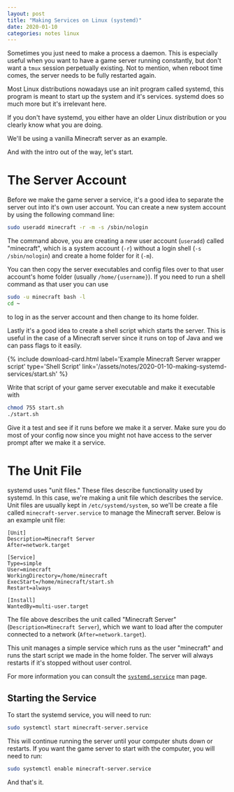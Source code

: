 ```yaml
---
layout: post
title: "Making Services on Linux (systemd)"
date: 2020-01-10
categories: notes linux
---
```


Sometimes you just need to make a process a daemon. This is especially useful when you want to have a game server running constantly, but don't want a `tmux` session perpetually existing. Not to mention, when reboot time comes, the server needs to be fully restarted again.

Most Linux distributions nowadays use an init program called systemd, this program is meant to start up the system and it's services. systemd does so much more but it's irrelevant here.

If you don't have systemd, you either have an older Linux distribution or you clearly know what you are doing.

We'll be using a vanilla Minecraft server as an example.

And with the intro out of the way, let's start.

# The Server Account

Before we make the game server a service, it's a good idea to separate the server out into it's own user account. You can create a new system account by using the following command line:

```bash
sudo useradd minecraft -r -m -s /sbin/nologin
```

The command above, you are creating a new user account (`useradd`) called "minecraft", which is a system account (`-r`) without a login shell (`-s /sbin/nologin`) and create a home folder for it (`-m`).

You can then copy the server executables and config files over to that user account's home folder (usually `/home/{username}`). If you need to run a shell command as that user you can use

```bash
sudo -u minecraft bash -l
cd ~
```

to log in as the server account and then change to its home folder.

Lastly it's a good idea to create a shell script which starts the server. This is useful in the case of a Minecraft server since it runs on top of Java and we can pass flags to it easily.

{% include download-card.html label='Example Minecraft Server wrapper script' type='Shell Script' link='/assets/notes/2020-01-10-making-systemd-services/start.sh' %}

Write that script of your game server executable and make it executable with

```bash
chmod 755 start.sh
./start.sh
```

Give it a test and see if it runs before we make it a server. Make sure you do most of your config now since you might not have access to the server prompt after we make it a service.

# The Unit File

systemd uses "unit files." These files describe functionality used by systemd. In this case, we're making a unit file which describes the service. Unit files are usually kept in `/etc/systemd/system`, so we'll be create a file called `minecraft-server.service` to manage the Minecraft server. Below is an example unit file:

```
[Unit]
Description=Minecraft Server
After=network.target

[Service]
Type=simple
User=minecraft
WorkingDirectory=/home/minecraft
ExecStart=/home/minecraft/start.sh
Restart=always

[Install]
WantedBy=multi-user.target
```

The file above describes the unit called "Minecraft Server" (`Description=Minecraft Server`), which we want to load after the computer connected to a network (`After=network.target`).

This unit manages a simple service which runs as the user "minecraft" and runs the start script we made in the home folder. The server will always restarts if it's stopped without user control.

For more information you can consult the [`systemd.service`](https://manpages.debian.org/buster/systemd/systemd.service.5.en.html) man page.

## Starting the Service

To start the systemd service, you will need to run:

```bash
sudo systemctl start minecraft-server.service
```

This will continue running the server until your computer shuts down or restarts. If you want the game server to start with the computer, you will need to run:

```bash
sudo systemctl enable minecraft-server.service
```

And that's it.
